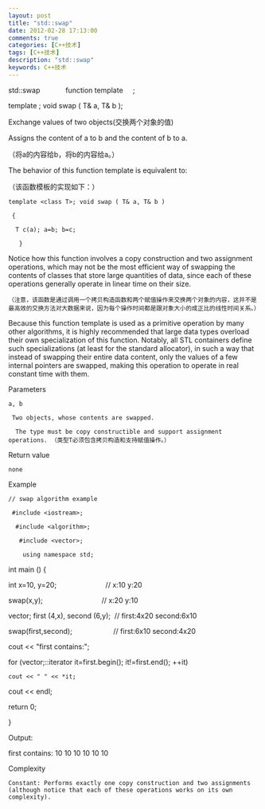 ```yaml
---
layout: post
title: "std::swap"
date: 2012-02-28 17:13:00 
comments: true
categories: [C++技术]
tags: [C++技术]
description: "std::swap"
keywords: C++技术
---
```



 
  std::swap             function template     <algorithm>;
 
 
  template <class T>; void swap ( T& a, T& b );
  
   Exchange values of two objects(交换两个对象的值)
  
 
 
  Assigns the content of a to b and the content of b to a.
  
   （将a的内容给b，将b的内容给a。）
  
 
 
  The behavior of this function template is equivalent to:
  
   （该函数模板的实现如下：）
   
    template <class T>; void swap ( T& a, T& b )
    
     {
     
      T c(a); a=b; b=c;
      
       }
       
       
      
     
    
   
  
 
 
  
   Notice how this function involves a copy construction and two assignment operations, which may not be the most efficient way of swapping the contents of classes that store large quantities of data, since each of these operations generally operate in linear
 time on their size.
   
    （注意，该函数是通过调用一个拷贝构造函数和两个赋值操作来交换两个对象的内容，这并不是最高效的交换方法对大数据来说，因为每个操作时间都是跟对象大小的成正比的线性时间关系。）
   
  
 
 
  Because this function template is used as a primitive operation by many other algorithms, it is highly recommended that large data types overload their own specialization of this function. Notably, all STL containers define such specializations (at least
 for the standard allocator), in such a way that instead of swapping their entire data content, only the values of a few internal pointers are swapped, making this operation to operate in real constant time with them.
 
 
  
   Parameters
   
    a, b
    
     Two objects, whose contents are swapped.
     
      The type must be copy constructible and support assignment operations. （类型T必须包含拷贝构造和支持赋值操作。）
     
    
   
  
 
 
  
   Return value
   
    none
   
  
 
 
  
   Example
   
    // swap algorithm example
    
     #include <iostream>;
     
      #include <algorithm>;
      
       #include <vector>;
       
        using namespace std;
       
      
     
    
   
  
 
 
  int main () {
 
 
  int x=10, y=20;                         // x:10 y:20
  
   swap(x,y);                              // x:20 y:10
  
 
 
  vector<int>; first (4,x), second (6,y);  // first:4x20 second:6x10
  
   swap(first,second);                     // first:6x10 second:4x20
  
 
 
  cout << "first contains:";
  
   for (vector<int>;::iterator it=first.begin(); it!=first.end(); ++it)
   
    cout << " " << *it;
   
  
 
 
  cout << endl;
 
 
  return 0;
  
   }
   
   
  
 
 
  Output:
 
 
  first contains: 10 10 10 10 10 10
 
 
  
   Complexity
   
    Constant: Performs exactly one copy construction and two assignments (although notice that each of these operations works on its own complexity).
   
  
 


